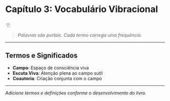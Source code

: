 # Capítulo 3: Vocabulário Vibracional

𓂀  
> *Palavras são portais. Cada termo carrega uma frequência.*

---

## Termos e Significados

- **Campo**: Espaço de consciência viva
- **Escuta Viva**: Atenção plena ao campo sutil
- **Coautoria**: Criação conjunta com o campo

---

*Adicione termos e definições conforme o desenvolvimento do livro.*
